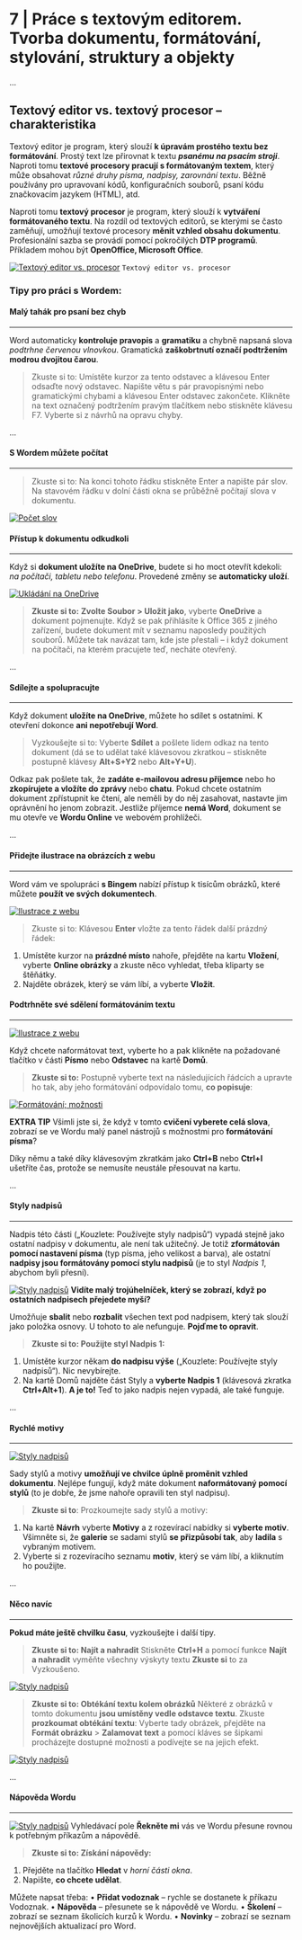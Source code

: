 # 7 | Práce s textovým editorem. Tvorba dokumentu, formátování, stylování, struktury a objekty
...
## Textový editor vs. textový procesor – charakteristika
Textový editor je program, který slouží **k úpravám prostého textu bez formátování**. Prostý text lze přirovnat k textu **_psanému na psacím stroji_**. Naproti tomu **textové procesory pracují s formátovaným textem**, který může obsahovat _různé druhy písma, nadpisy, zarovnání textu_.
Běžně používány pro upravovaní kódů, konfiguračních souborů, psaní kódu značkovacím jazykem (HTML), atd.

Naproti tomu **textový procesor** je program, který slouží k **vytváření formátovaného textu**.
Na rozdíl od textových editorů, se kterými se často zaměňují, umožňují textové procesory **měnit vzhled obsahu dokumentu**. Profesionální sazba se provádí pomocí pokročilých **DTP programů**.
Příkladem mohou být **OpenOffice, Microsoft Office**.

[![Textový editor vs. procesor](https://webadmin.endora.cz/user/filemanager/download/matura.jednoduse.cz/web/pictures/PVY_okruhy/7_word?file=%2Fmatura.jednoduse.cz%2Fweb%2Fpictures%2FPVY_okruhy%2F7_word%2F7_1_procesor_editor.jpg)]()
`Textový editor vs. procesor`

### Tipy pro práci s Wordem:
#### Malý tahák pro psaní bez chyb
---
Word automaticky **kontroluje pravopis** a **gramatiku** a chybně napsaná slova _podtrhne červenou vlnovkou_. Gramatická **zaškobrtnutí označí podtržením modrou dvojitou čarou**.
>Zkuste si to: Umístěte kurzor za tento odstavec a klávesou Enter odsaďte nový odstavec. Napište větu s pár pravopisnými nebo gramatickými chybami a klávesou Enter odstavec zakončete.
Klikněte na text označený podtržením pravým tlačítkem nebo stiskněte klávesu F7. Vyberte si z návrhů na opravu chyby.

...
#### S Wordem můžete počítat
---
>Zkuste si to: Na konci tohoto řádku stiskněte Enter a napište pár slov.
Na stavovém řádku v dolní části okna se průběžně počítají slova v dokumentu.

[![Počet slov](https://webadmin.endora.cz/user/filemanager/download/matura.jednoduse.cz/web/pictures/PVY_okruhy/7_word?file=%2Fmatura.jednoduse.cz%2Fweb%2Fpictures%2FPVY_okruhy%2F7_word%2F7_1_poc_slov.png)]()


#### Přístup k dokumentu odkudkoli
---
Když si **dokument uložíte na OneDrive**, budete si ho moct otevřít kdekoli: _na počítači, tabletu nebo telefonu_. Provedené změny se **automaticky uloží**.

[![Ukládání na OneDrive](https://webadmin.endora.cz/user/filemanager/download/matura.jednoduse.cz/web/pictures/PVY_okruhy/7_word?file=%2Fmatura.jednoduse.cz%2Fweb%2Fpictures%2FPVY_okruhy%2F7_word%2F7_3_ulozeni.png)]()

>**Zkuste si to:** **Zvolte Soubor > Uložit jako**, vyberte **OneDrive** a dokument pojmenujte.
Když se pak přihlásíte k Office 365 z jiného zařízení, budete dokument mít v seznamu naposledy použitých souborů. Můžete tak navázat tam, kde jste přestali – i když dokument na počítači, na kterém pracujete teď, necháte otevřený.

...

#### Sdílejte a spolupracujte
---
Když dokument **uložíte na OneDrive**, můžete ho sdílet s ostatními. K otevření dokonce **ani nepotřebují Word**.

>Vyzkoušejte si to: Vyberte **Sdílet** a pošlete lidem odkaz na tento dokument (dá se to udělat také klávesovou zkratkou – stiskněte postupně klávesy **Alt+S+Y2** nebo **Alt+Y+U**).

Odkaz pak pošlete tak, že **zadáte e-mailovou adresu příjemce** nebo ho **zkopírujete a vložíte do zprávy** nebo **chatu**. Pokud chcete ostatním dokument zpřístupnit ke čtení, ale neměli by do něj zasahovat, nastavte jim oprávnění ho jenom zobrazit.
Jestliže příjemce **nemá Word**, dokument se mu otevře ve **Wordu Online** ve webovém prohlížeči.

...

#### Přidejte ilustrace na obrázcích z webu
---
Word vám ve spolupráci **s Bingem** nabízí přístup k tisícům obrázků, které můžete **použít ve svých dokumentech**.

[![Ilustrace z webu](https://webadmin.endora.cz/user/filemanager/download/matura.jednoduse.cz/web/pictures/PVY_okruhy/7_word?file=%2Fmatura.jednoduse.cz%2Fweb%2Fpictures%2FPVY_okruhy%2F7_word%2F7_4_ilustrace_z_Webu.png
)]()

>Zkuste si to: Klávesou **Enter** vložte za tento řádek další prázdný řádek:
1.	Umístěte kurzor na **prázdné místo** nahoře, přejděte na kartu **Vložení**, vyberte **Online obrázky** a zkuste něco vyhledat, třeba kliparty se štěňátky.
2.	Najděte obrázek, který se vám líbí, a vyberte **Vložit**.

#### Podtrhněte své sdělení formátováním textu
---
[![Ilustrace z webu](https://webadmin.endora.cz/user/filemanager/download/matura.jednoduse.cz/web/pictures/PVY_okruhy/7_word?file=%2Fmatura.jednoduse.cz%2Fweb%2Fpictures%2FPVY_okruhy%2F7_word%2F7_5_formatovani.png
)]()

Když chcete naformátovat text, vyberte ho a pak klikněte na požadované tlačítko v části **Písmo** nebo **Odstavec** na kartě **Domů**.

>**Zkuste si to:** Postupně vyberte text na následujících řádcích a upravte ho tak, aby jeho formátování odpovídalo tomu, **co popisuje**:

[![Formátování; možnosti](https://webadmin.endora.cz/user/filemanager/download/matura.jednoduse.cz/web/pictures/PVY_okruhy/7_word?file=%2Fmatura.jednoduse.cz%2Fweb%2Fpictures%2FPVY_okruhy%2F7_word%2F7_6_moznosti-formatovani.PNG
)]()

**EXTRA TIP**
Všimli jste si, že když v tomto **cvičení vyberete celá slova**, zobrazí se ve Wordu malý panel nástrojů s možnostmi pro **formátování písma**?

Díky němu a také díky klávesovým zkratkám jako **Ctrl+B** nebo **Ctrl+I** ušetříte čas, protože se nemusíte neustále přesouvat na kartu.

...

#### Styly nadpisů
---
Nadpis této části („Kouzlete: Používejte styly nadpisů“) vypadá stejně jako ostatní nadpisy v dokumentu, ale není tak užitečný. Je totiž **zformátován pomocí nastavení písma** (typ písma, jeho velikost a barva), ale ostatní **nadpisy jsou formátovány pomocí stylu nadpisů** (je to styl _Nadpis 1_, abychom byli přesní).

[![Styly nadpisů](https://webadmin.endora.cz/user/filemanager/download/matura.jednoduse.cz/web/pictures/PVY_okruhy/7_word?file=%2Fmatura.jednoduse.cz%2Fweb%2Fpictures%2FPVY_okruhy%2F7_word%2F7_7_styly.png
)]()
 **Vidíte malý trojúhelníček, který se zobrazí, když po ostatních nadpisech přejedete myší?**
 
Umožňuje **sbalit** nebo **rozbalit** všechen text pod nadpisem, který tak slouží jako položka osnovy. U tohoto to ale nefunguje. **Pojďme to opravit**.

>**Zkuste si to: Použijte styl Nadpis 1:**
1.	Umístěte kurzor někam **do nadpisu výše** („Kouzlete: Používejte styly nadpisů“). Nic nevybírejte.
2.	Na kartě Domů najděte část Styly a **vyberte Nadpis 1** (klávesová zkratka **Ctrl+Alt+1**).
**A je to!** Teď to jako nadpis nejen vypadá, ale také funguje.

...

#### Rychlé motivy
---
[![Styly nadpisů](https://webadmin.endora.cz/user/filemanager/download/matura.jednoduse.cz/web/pictures/PVY_okruhy/7_word?file=%2Fmatura.jednoduse.cz%2Fweb%2Fpictures%2FPVY_okruhy%2F7_word%2F7_8_rychle_motivy.png
)]()

Sady stylů a motivy **umožňují ve chvilce úplně proměnit vzhled dokumentu**. 
Nejlépe fungují, když máte dokument **naformátovaný pomocí stylů** (to je dobře, že jsme nahoře opravili ten styl nadpisu).

>**Zkuste si to**: Prozkoumejte sady stylů a motivy:
1.	Na kartě **Návrh** vyberte **Motivy** a z rozevírací nabídky si **vyberte motiv**.
Všimněte si, že **galerie** se sadami stylů **se přizpůsobí tak**, aby **ladila** s vybraným motivem.
2.	Vyberte si z rozevíracího seznamu **motiv**, který se vám líbí, a kliknutím ho použijte.

...

#### Něco navíc
---
**Pokud máte ještě chvilku času**, vyzkoušejte i další tipy.

>**Zkuste si to: Najít a nahradit**
Stiskněte **Ctrl+H** a pomocí funkce **Najít a nahradit** vyměňte všechny výskyty textu **Zkuste si** to za Vyzkoušeno.

[![Styly nadpisů](https://webadmin.endora.cz/user/filemanager/download/matura.jednoduse.cz/web/pictures/PVY_okruhy/7_word?file=%2Fmatura.jednoduse.cz%2Fweb%2Fpictures%2FPVY_okruhy%2F7_word%2F7_9_najit_nahradit.png
)]()

>**Zkuste si to: Obtékání textu kolem obrázků**
Některé z obrázků v tomto dokumentu **jsou umístěny vedle odstavce textu**. Zkuste **prozkoumat obtékání textu**: Vyberte tady obrázek, přejděte na **Formát obrázku** > **Zalamovat text** a pomocí kláves se šipkami procházejte dostupné možnosti a podívejte se na jejich efekt.

[![Styly nadpisů](https://webadmin.endora.cz/user/filemanager/download/matura.jednoduse.cz/web/pictures/PVY_okruhy/7_word?file=%2Fmatura.jednoduse.cz%2Fweb%2Fpictures%2FPVY_okruhy%2F7_word%2F7_10_obtekani.png
)]()

...
#### Nápověda Wordu
---
[![Styly nadpisů](https://webadmin.endora.cz/user/filemanager/download/matura.jednoduse.cz/web/pictures/PVY_okruhy/7_word?file=%2Fmatura.jednoduse.cz%2Fweb%2Fpictures%2FPVY_okruhy%2F7_word%2F7_11_napoveda.png
)]()
Vyhledávací pole **Řekněte mi** vás ve Wordu přesune rovnou k potřebným příkazům a nápovědě.

>**Zkuste si to: Získání nápovědy:**
1.	Přejděte na tlačítko **Hledat** v _horní části okna_.
2.	Napište, **co chcete udělat**.

Můžete napsat třeba:
•	**Přidat vodoznak** – rychle se dostanete k příkazu Vodoznak.
•	**Nápověda** – přesunete se k nápovědě ve Wordu.
•	**Školení** – zobrazí se seznam školicích kurzů k Wordu.
•	**Novinky** – zobrazí se seznam nejnovějších aktualizací pro Word.